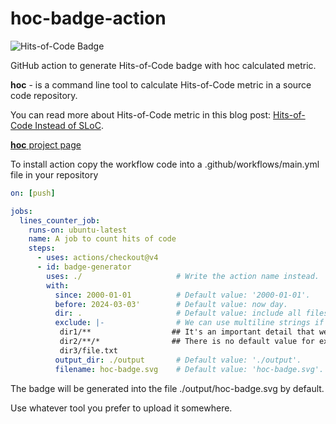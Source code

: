 # hoc-badge-action

![Hits-of-Code Badge](https://github.com/MikhailEpatko/hoc-badge-action/blob/image-data/hoc-badge.svg)

GitHub action to generate Hits-of-Code badge with hoc calculated metric.

**hoc** - is a command line tool to calculate Hits-of-Code metric
in a source code repository.

You can read more about Hits-of-Code metric in this blog post:
 [Hits-of-Code Instead of SLoC](http://www.yegor256.com/2014/11/14/hits-of-code.html).

[**hoc** project page](https://github.com/yegor256/hoc/tree/master)

To install action copy the workflow code into
a .github/workflows/main.yml file in your repository

```yaml
on: [push]

jobs:
  lines_counter_job:
    runs-on: ubuntu-latest
    name: A job to count hits of code
    steps:
      - uses: actions/checkout@v4
      - id: badge-generator
        uses: ./                     # Write the action name instead.
        with:
          since: 2000-01-01          # Default value: '2000-01-01'.
          before: 2024-03-03'        # Default value: now day.
          dir: .                     # Default value: include all files in the current directory.
          exclude: |-                # We can use multiline strings if we want something close to multiline values.
           dir1/**                  ## It's an important detail that we used '|-' in the YAML and not '|'.
           dir2/**/*                ## There is no default value for exclude option.
           dir3/file.txt
          output_dir: ./output       # Default value: './output'.
          filename: hoc-badge.svg    # Default value: 'hoc-badge.svg'.
```

The badge will be generated into the file ./output/hoc-badge.svg by default.

Use whatever tool you prefer to upload it somewhere.
